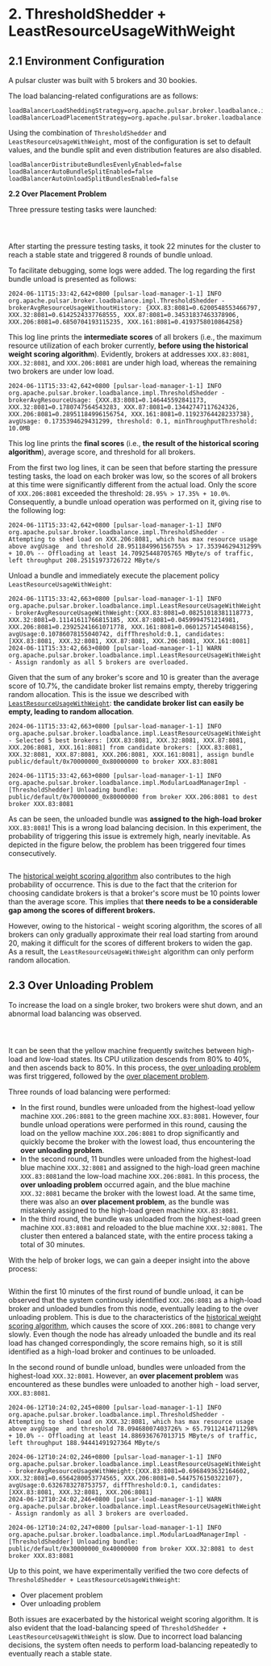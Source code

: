 # 2. ThresholdShedder + LeastResourceUsageWithWeight

## 2.1 **Environment Configuration**

A pulsar cluster was built with 5 brokers and 30 bookies.



The load balancing-related configurations are as follows:

```
loadBalancerLoadSheddingStrategy=org.apache.pulsar.broker.loadbalance.impl.ThresholdShedder
loadBalancerLoadPlacementStrategy=org.apache.pulsar.broker.loadbalance.impl.LeastResourceUsageWithWeight
```



Using the combination of `ThresholdShedder` and `LeastResourceUsageWithWeight`, most of the configuration is set to default values, and the bundle split and even distribution features are also disabled.

```
loadBalancerDistributeBundlesEvenlyEnabled=false
loadBalancerAutoBundleSplitEnabled=false
loadBalancerAutoUnloadSplitBundlesEnabled=false
```



**2.2 Over Placement Problem**

Three pressure testing tasks were launched:

<figure><img src="../.gitbook/assets/image (35).png" alt=""><figcaption></figcaption></figure>

<figure><img src="../.gitbook/assets/image (36).png" alt=""><figcaption></figcaption></figure>

<figure><img src="../.gitbook/assets/image (37).png" alt=""><figcaption></figcaption></figure>

After starting the pressure testing tasks, it took 22 minutes for the cluster to reach a stable state and triggered 8 rounds of bundle unload.

&#x20;

To facilitate debugging, some logs were added. The log regarding the first bundle unload is presented as follows:

```
2024-06-11T15:33:42,642+0800 [pulsar-load-manager-1-1] INFO  org.apache.pulsar.broker.loadbalance.impl.ThresholdShedder - brokerAvgResourceUsageWithoutHistory: {XXX.83:8081=0.6200548553466797, XXX.32:8081=0.6142524337768555, XXX.87:8081=0.34531837463378906, XXX.206:8081=0.6850704193115235, XXX.161:8081=0.4193758010864258}
```

This log line prints the **intermediate scores** of all brokers (i.e., the maximum resource utilization of each broker currently, **before using the historical weight scoring algorithm**). Evidently, brokers at addresses `XXX.83:8081`, `XXX.32:8081`, and `XXX.206:8081` are under high load, whereas the remaining two brokers are under low load.



```
2024-06-11T15:33:42,642+0800 [pulsar-load-manager-1-1] INFO  org.apache.pulsar.broker.loadbalance.impl.ThresholdShedder - brokerAvgResourceUsage: {XXX.83:8081=0.146445592841173, XXX.32:8081=0.1780747564543283, XXX.87:8081=0.13442747117624326, XXX.206:8081=0.28951184996156754, XXX.161:8081=0.11923764428233738}, avgUsage: 0.1735394629431299, threshold: 0.1, minThroughputThreshold: 10.0MB
```

This log line prints the **final scores** (i.e., **the result of the historical scoring algorithm**), average score, and threshold for all brokers.

&#x20;

From the first two log lines, it can be seen that before starting the pressure testing tasks, the load on each broker was low, so the scores of all brokers at this time were significantly different from the actual load. Only the score of `XXX.206:8081` exceeded the threshold: `28.95% > 17.35% + 10.0%`. Consequently, a bundle unload operation was performed on it, giving rise to the following log:

```
2024-06-11T15:33:42,642+0800 [pulsar-load-manager-1-1] INFO  org.apache.pulsar.broker.loadbalance.impl.ThresholdShedder - Attempting to shed load on XXX.206:8081, which has max resource usage above avgUsage  and threshold 28.951184996156755% > 17.35394629431299% + 10.0% -- Offloading at least 14.70925448705765 MByte/s of traffic, left throughput 208.25151973726722 MByte/s
```

&#x20;

Unload a bundle and immediately execute the placement policy `LeastResourceUsageWithWeight`:

```
2024-06-11T15:33:42,663+0800 [pulsar-load-manager-1-1] INFO  org.apache.pulsar.broker.loadbalance.impl.LeastResourceUsageWithWeight - brokerAvgResourceUsageWithWeight:{XXX.83:8081=0.08251018381118773, XXX.32:8081=0.11141611766815185, XXX.87:8081=0.0459994751214981, XXX.206:8081=0.23925241661071778, XXX.161:8081=0.06012571454048156}, avgUsage:0.10786078155040742, diffThreshold:0.1, candidates:[XXX.83:8081, XXX.32:8081, XXX.87:8081, XXX.206:8081, XXX.161:8081]
2024-06-11T15:33:42,663+0800 [pulsar-load-manager-1-1] WARN  org.apache.pulsar.broker.loadbalance.impl.LeastResourceUsageWithWeight - Assign randomly as all 5 brokers are overloaded.
```

Given that the sum of any broker's score and 10 is greater than the average score of 10.7%, the candidate broker list remains empty, thereby triggering random allocation. This is the issue we described with [`LeastResourceUsageWithWeight`](../chapter-3-load-balancing-algorithm-principles-and-analysis-placement-strategy/2.-leastresourceusagewithweight.md#id-2.1-candidate-broker-pool): **the candidate broker list can easily be empty, leading to random allocation**.

```
2024-06-11T15:33:42,663+0800 [pulsar-load-manager-1-1] INFO  org.apache.pulsar.broker.loadbalance.impl.LeastResourceUsageWithWeight - Selected 5 best brokers: [XXX.83:8081, XXX.32:8081, XXX.87:8081, XXX.206:8081, XXX.161:8081] from candidate brokers: [XXX.83:8081, XXX.32:8081, XXX.87:8081, XXX.206:8081, XXX.161:8081], assign bundle public/default/0x70000000_0x80000000 to broker XXX.83:8081
 
2024-06-11T15:33:42,663+0800 [pulsar-load-manager-1-1] INFO  org.apache.pulsar.broker.loadbalance.impl.ModularLoadManagerImpl - [ThresholdShedder] Unloading bundle: public/default/0x70000000_0x80000000 from broker XXX.206:8081 to dest broker XXX.83:8081
```

As can be seen, the unloaded bundle was **assigned to the high-load broker** `XXX.83:8081`! This is a wrong load balancing decision. In this experiment, the probability of triggering this issue is extremely high, nearly inevitable. As depicted in the figure below, the problem has been triggered four times consecutively.

<figure><img src="../.gitbook/assets/image (38).png" alt=""><figcaption></figcaption></figure>

The [historical weight scoring algorithm](../chapter-2-load-balancing-algorithm-principles-and-analysis-load-shedding-strategy/1.-thresholdshedder.md#id-1.2-historical-weight-algorithm) also contributes to the high probability of occurrence. This is due to the fact that the criterion for choosing candidate brokers is that a broker's score must be 10 points lower than the average score. This implies that **there needs to be a considerable gap among the scores of different brokers.**&#x20;

However, owing to the historical - weight scoring algorithm, the scores of all brokers can only gradually approximate their real load starting from around 20, making it difficult for the scores of different brokers to widen the gap. As a result, the `LeastResourceUsageWithWeight` algorithm can only perform random allocation.



## **2.3 Over Unloading Problem**

To increase the load on a single broker, two brokers were shut down, and an abnormal load balancing was observed.

<figure><img src="../.gitbook/assets/image (39).png" alt=""><figcaption></figcaption></figure>

<figure><img src="../.gitbook/assets/image (40).png" alt=""><figcaption></figcaption></figure>

<figure><img src="../.gitbook/assets/image (41).png" alt=""><figcaption></figcaption></figure>

It can be seen that the yellow machine frequently switches between high-load and low-load states. Its CPU utilization descends from 80% to 40%, and then ascends back to 80%. In this process, the [over unloading problem](../chapter-3-load-balancing-algorithm-principles-and-analysis-placement-strategy/2.-leastresourceusagewithweight.md#id-2.2-historical-weight-algorithm) was first triggered, followed by the [over placement problem](../chapter-3-load-balancing-algorithm-principles-and-analysis-placement-strategy/1.-leastlongtermmessagerate.md#id-1.2-over-placement-issue).



Three rounds of load balancing were performed:

* In the first round, bundles were unloaded from the highest-load yellow machine `XXX.206:8081` to the green machine `XXX.83:8081`. However, four bundle unload operations were performed in this round, causing the load on the yellow machine `XXX.206:8081` to drop significantly and quickly become the broker with the lowest load, thus encountering the **over unloading problem**.
* In the second round, 11 bundles were unloaded from the highest-load blue machine `XXX.32:8081` and assigned to the high-load green machine `XXX.83:8081`and the low-load machine `XXX.206:8081`. In this process, the **over unloading problem** occurred again, and the blue machine `XXX.32:8081` became the broker with the lowest load. At the same time, there was also an **over placement problem**, as the bundle was mistakenly assigned to the high-load green machine `XXX.83:8081`.
* In the third round, the bundle was unloaded from the highest-load green machine `XXX.83:8081` and reloaded to the blue machine `XXX.32:8081`. The cluster then entered a balanced state, with the entire process taking a total of 30 minutes.

&#x20;

With the help of broker logs, we can gain a deeper insight into the above process:

<figure><img src="../.gitbook/assets/image (42).png" alt=""><figcaption></figcaption></figure>

Within the first 10 minutes of the first round of bundle unload, it can be observed that the system continously identified `XXX.206:8081` as a high-load broker and unloaded bundles from this node, eventually leading to the over unloading problem. This is due to the characteristics of the [historical weight scoring algorithm](../chapter-3-load-balancing-algorithm-principles-and-analysis-placement-strategy/2.-leastresourceusagewithweight.md#id-2.2-historical-weight-algorithm), which causes the score of `XXX.206:8081` to change very slowly. Even though the node has already unloaded the bundle and its real load has changed correspondingly, the score remains high, so it is still identified as a high-load broker and continues to be unloaded.

&#x20;

In the second round of bundle unload, bundles were unloaded from the highest-load `XXX.32:8081`. However, an **over placement problem** was encountered as these bundles were unloaded to another high - load server, `XXX.83:8081`.

```
2024-06-12T10:24:02,245+0800 [pulsar-load-manager-1-1] INFO  org.apache.pulsar.broker.loadbalance.impl.ThresholdShedder - Attempting to shed load on XXX.32:8081, which has max resource usage above avgUsage  and threshold 78.09468007403726% > 65.79112414711298% + 10.0% -- Offloading at least 14.886936767013715 MByte/s of traffic, left throughput 188.94441491927364 MByte/s
 
2024-06-12T10:24:02,246+0800 [pulsar-load-manager-1-1] INFO  org.apache.pulsar.broker.loadbalance.impl.LeastResourceUsageWithWeight - brokerAvgResourceUsageWithWeight:{XXX.83:8081=0.6968493632164602, XXX.32:8081=0.6564280053774565, XXX.206:8081=0.5447576150322107}, avgUsage:0.6326783278753757, diffThreshold:0.1, candidates:[XXX.83:8081, XXX.32:8081, XXX.206:8081]
2024-06-12T10:24:02,246+0800 [pulsar-load-manager-1-1] WARN  org.apache.pulsar.broker.loadbalance.impl.LeastResourceUsageWithWeight - Assign randomly as all 3 brokers are overloaded.
 
2024-06-12T10:24:02,247+0800 [pulsar-load-manager-1-1] INFO  org.apache.pulsar.broker.loadbalance.impl.ModularLoadManagerImpl - [ThresholdShedder] Unloading bundle: public/default/0x30000000_0x40000000 from broker XXX.32:8081 to dest broker XXX.83:8081
```



Up to this point, we have experimentally verified the two core defects of `ThresholdShedder + LeastResourceUsageWithWeight`:

* Over placement problem
* Over unloading problem

Both issues are exacerbated by the historical weight scoring algorithm. It is also evident that the load-balancing speed of `ThresholdShedder + LeastResourceUsageWithWeight` is slow. Due to incorrect load balancing decisions, the system often needs to perform load-balancing repeatedly to eventually reach a stable state.





